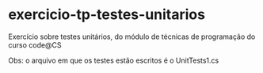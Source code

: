 # exercicio-tp-testes-unitarios

Exercício sobre testes unitários, do módulo de técnicas de programação do curso code@CS

Obs: o arquivo em que os testes estão escritos é o UnitTests1.cs
